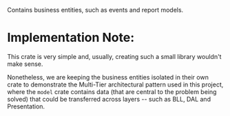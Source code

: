 Contains business entities, such as events and report models.

# Implementation Note:

This crate is very simple and, usually, creating such a small library wouldn't make sense.

Nonetheless, we are keeping the business entities isolated in their own crate to demonstrate the Multi-Tier architectural pattern used in this project,
where the `model` crate contains data (that are central to the problem being solved) that could be transferred across layers -- such as BLL, DAL and Presentation.